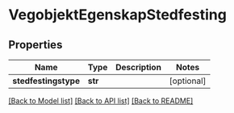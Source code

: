 # VegobjektEgenskapStedfesting

## Properties
Name | Type | Description | Notes
------------ | ------------- | ------------- | -------------
**stedfestingstype** | **str** |  | [optional] 

[[Back to Model list]](../README.md#documentation-for-models) [[Back to API list]](../README.md#documentation-for-api-endpoints) [[Back to README]](../README.md)

